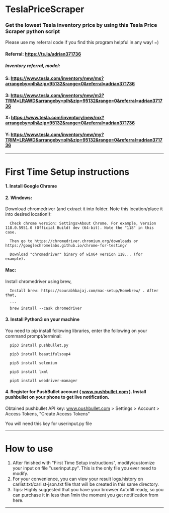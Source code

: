 # TeslaPriceScraper 
### Get the lowest Tesla inventory price by using this Tesla Price Scraper python script

Please use my referral code if you find this program helpful in any way! =)

#### Referral: https://ts.la/adrian371736
##### Inventory referral, model:
#### S: https://www.tesla.com/inventory/new/ms?arrangeby=plh&zip=95132&range=0&referral=adrian371736
#### 3: https://www.tesla.com/inventory/new/m3?TRIM=LRAWD&arrangeby=plh&zip=95132&range=0&referral=adrian371736
#### X: https://www.tesla.com/inventory/new/mx?arrangeby=plh&zip=95132&range=0&referral=adrian371736
#### Y: https://www.tesla.com/inventory/new/my?TRIM=LRAWD&arrangeby=plh&zip=95132&range=0&referral=adrian371736

---------------------------------------------------------------------
# First Time Setup instructions
#### 1. Install Google Chrome
#### 2. Windows:

   Download chromedriver (and extract it into folder. Note this location/place it into desired location!):

      Check chrome version: Settings>About Chrome. For example, Version 118.0.5951.0 (Official Build) dev (64-bit). Note the "118" in this case.

      Then go to https://chromedriver.chromium.org/downloads or https://googlechromelabs.github.io/chrome-for-testing/

      Download "chromedriver" binary of win64 version 118... (for example).

####   Mac:

   Install chromedriver using brew,

      Install brew: https://sourabhbajaj.com/mac-setup/Homebrew/ . After that,

      ```
      brew install --cask chromedriver
#### 3. Install Python3 on your machine

   You need to pip install following libraries, enter the following on your command prompt/terminal:

      pip3 install pushbullet.py

      pip3 install beautifulsoup4

      pip3 install selenium

      pip3 install lxml

      pip3 install webdriver-manager
#### 4. Register for PushBullet account ( www.pushbullet.com ). Install pushbullet on your phone to get live notification.

   Obtained pushbullet API key: www.pushbullet.com > Settings > Account > Access Tokens, "Create Access Tokens"
   
   You will need this key for userinput.py file

---------------------------------------------------------------------
# How to use 
1. After finished with "First Time Setup instructions", modify/customize your input on file "userinput.py". This is the only file you ever need to modify.
2. For your convenience, you can view your result logs.history on carlist.txt/carlist-json.txt file that will be created in this same directory.
3. Tips: Highly suggested that you have your browser Autofill ready, so you can purchase it in less than 1min the moment you get notification from here.
------------------------------------------------------------------

